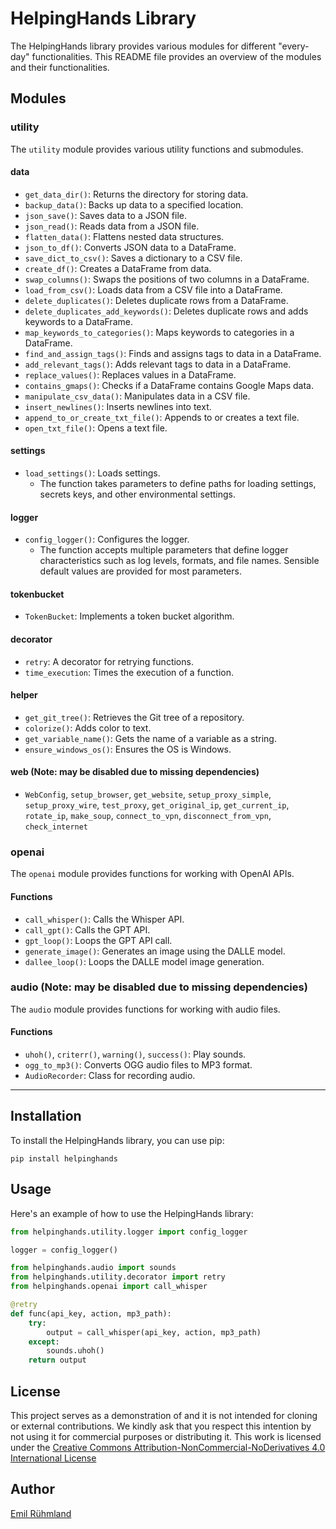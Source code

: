 # HelpingHands Library

The HelpingHands library provides various modules for different "every-day" functionalities. This README file provides an overview of the modules and their functionalities.

## Modules

### utility

The `utility` module provides various utility functions and submodules.

#### data
- `get_data_dir()`: Returns the directory for storing data.
- `backup_data()`: Backs up data to a specified location.
- `json_save()`: Saves data to a JSON file.
- `json_read()`: Reads data from a JSON file.
- `flatten_data()`: Flattens nested data structures.
- `json_to_df()`: Converts JSON data to a DataFrame.
- `save_dict_to_csv()`: Saves a dictionary to a CSV file.
- `create_df()`: Creates a DataFrame from data.
- `swap_columns()`: Swaps the positions of two columns in a DataFrame.
- `load_from_csv()`: Loads data from a CSV file into a DataFrame.
- `delete_duplicates()`: Deletes duplicate rows from a DataFrame.
- `delete_duplicates_add_keywords()`: Deletes duplicate rows and adds keywords to a DataFrame.
- `map_keywords_to_categories()`: Maps keywords to categories in a DataFrame.
- `find_and_assign_tags()`: Finds and assigns tags to data in a DataFrame.
- `add_relevant_tags()`: Adds relevant tags to data in a DataFrame.
- `replace_values()`: Replaces values in a DataFrame.
- `contains_gmaps()`: Checks if a DataFrame contains Google Maps data.
- `manipulate_csv_data()`: Manipulates data in a CSV file.
- `insert_newlines()`: Inserts newlines into text.
- `append_to_or_create_txt_file()`: Appends to or creates a text file.
- `open_txt_file()`: Opens a text file.

#### settings
- `load_settings()`: Loads settings.
  - The function takes parameters to define paths for loading settings, secrets keys, and other environmental settings.

#### logger
- `config_logger()`: Configures the logger.
  - The function accepts multiple parameters that define logger characteristics such as log levels, formats, and file names. Sensible default values are provided for most parameters.

#### tokenbucket
- `TokenBucket`: Implements a token bucket algorithm.

#### decorator
- `retry`: A decorator for retrying functions.
- `time_execution`: Times the execution of a function.

#### helper
- `get_git_tree()`: Retrieves the Git tree of a repository.
- `colorize()`: Adds color to text.
- `get_variable_name()`: Gets the name of a variable as a string.
- `ensure_windows_os()`: Ensures the OS is Windows.

#### web (Note: may be disabled due to missing dependencies)
- `WebConfig`, `setup_browser`, `get_website`, `setup_proxy_simple`, `setup_proxy_wire`, `test_proxy`, `get_original_ip`, `get_current_ip`, `rotate_ip`, `make_soup`, `connect_to_vpn`, `disconnect_from_vpn`, `check_internet`

### openai

The `openai` module provides functions for working with OpenAI APIs.

#### Functions
- `call_whisper()`: Calls the Whisper API.
- `call_gpt()`: Calls the GPT API.
- `gpt_loop()`: Loops the GPT API call.
- `generate_image()`: Generates an image using the DALLE model.
- `dallee_loop()`: Loops the DALLE model image generation.

### audio (Note: may be disabled due to missing dependencies)

The `audio` module provides functions for working with audio files.

#### Functions
- `uhoh()`, `criterr()`, `warning()`, `success()`: Play sounds.
- `ogg_to_mp3()`: Converts OGG audio files to MP3 format.
- `AudioRecorder`: Class for recording audio.

---

## Installation

To install the HelpingHands library, you can use pip:

`pip install helpinghands`

## Usage

Here's an example of how to use the HelpingHands library:

```python
from helpinghands.utility.logger import config_logger

logger = config_logger()

from helpinghands.audio import sounds
from helpinghands.utility.decorator import retry
from helpinghands.openai import call_whisper

@retry
def func(api_key, action, mp3_path):
    try:
        output = call_whisper(api_key, action, mp3_path)
    except:
        sounds.uhoh()
    return output
```

## License
This project serves as a demonstration of and it is not intended for cloning or external contributions. We kindly ask that you respect this intention by not using it for commercial purposes or distributing it. This work is licensed under the [Creative Commons Attribution-NonCommercial-NoDerivatives 4.0 International License](https://creativecommons.org/licenses/by-nc-nd/4.0/)

## Author
[Emil Rühmland](https://github.com/emilrueh)